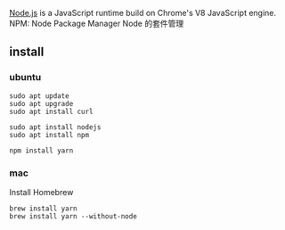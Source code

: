 [Node.js](https://www.jdoodle.com/) is a JavaScript runtime build on Chrome's V8 JavaScript engine.
NPM: Node Package Manager
Node 的套件管理

## install

### ubuntu

```shell
sudo apt update
sudo apt upgrade
sudo apt install curl

sudo apt install nodejs
sudo apt install npm

npm install yarn
```

### mac

Install Homebrew

```shell
brew install yarn
brew install yarn --without-node
```

[officeWebSite]: https://www.jdoodle.com/        "officeWebSite"
